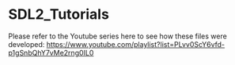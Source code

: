# SDL2_Tutorials

Please refer to the Youtube series here to see how these files were developed: https://www.youtube.com/playlist?list=PLvv0ScY6vfd-p1gSnbQhY7vMe2rng0IL0
